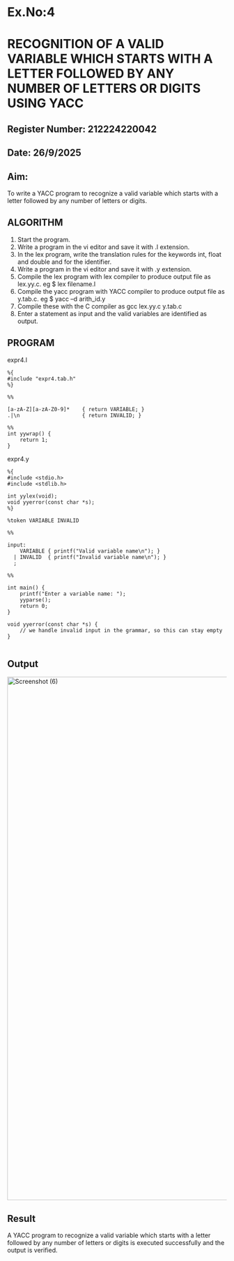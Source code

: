 # Ex.No:4
# RECOGNITION OF A VALID VARIABLE WHICH STARTS WITH A LETTER FOLLOWED BY ANY NUMBER OF LETTERS OR DIGITS USING YACC
## Register Number: 212224220042
## Date: 26/9/2025
## Aim:
To write a YACC program to recognize a valid variable which starts with a letter followed by any number of letters or digits.
## ALGORITHM
1.	Start the program.
2.	Write a program in the vi editor and save it with .l extension.
3.	In the lex program, write the translation rules for the keywords int, float and double and for the identifier.
4.	Write a program in the vi editor and save it with .y extension.
5.	Compile the lex program with lex compiler to produce output file as lex.yy.c. eg $ lex filename.l
6.	Compile the yacc program with YACC compiler to produce output file as y.tab.c. eg $ yacc –d arith_id.y
7.	Compile these with the C compiler as gcc lex.yy.c y.tab.c
8.	Enter a statement as input and the valid variables are identified as output.
## PROGRAM
expr4.l
```
%{
#include "expr4.tab.h"
%}

%%

[a-zA-Z][a-zA-Z0-9]*    { return VARIABLE; }
.|\n                    { return INVALID; }

%%
int yywrap() {
    return 1;
}

```
expr4.y
```
%{
#include <stdio.h>
#include <stdlib.h>

int yylex(void);
void yyerror(const char *s);
%}

%token VARIABLE INVALID

%%

input:
    VARIABLE { printf("Valid variable name\n"); }
  | INVALID  { printf("Invalid variable name\n"); }
  ;

%%

int main() {
    printf("Enter a variable name: ");
    yyparse();
    return 0;
}

void yyerror(const char *s) {
    // we handle invalid input in the grammar, so this can stay empty
}


```
## Output
<img width="1920" height="1200" alt="Screenshot (6)" src="https://github.com/user-attachments/assets/89b24738-9790-43ae-b8bf-5c6475483ead" />

## Result
A YACC program to recognize a valid variable which starts with a letter followed by any number of letters or digits is executed successfully and the output is verified.
